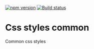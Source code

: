 [![npm version](https://badge.fury.io/js/%css-styles%2Fcommon.svg)](https://badge.fury.io/js/%css-styles%2Fcommon)
[![Build status](https://ci.appveyor.com/api/projects/status/4ieg9q7sgfgbpboj?svg=true)](https://ci.appveyor.com/project/kukjevov/ng-datetime)

# Css styles common

Common css styles

